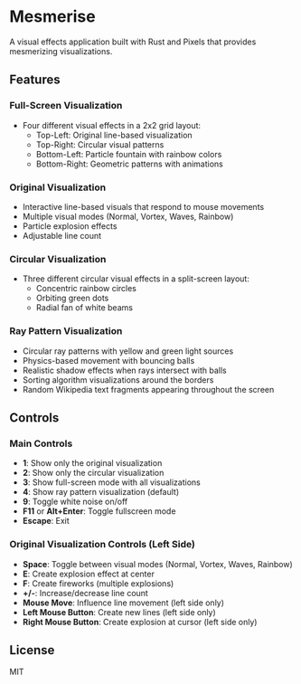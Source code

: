 # Mesmerise

A visual effects application built with Rust and Pixels that provides mesmerizing visualizations.

## Features

### Full-Screen Visualization
- Four different visual effects in a 2x2 grid layout:
  - Top-Left: Original line-based visualization
  - Top-Right: Circular visual patterns
  - Bottom-Left: Particle fountain with rainbow colors
  - Bottom-Right: Geometric patterns with animations

### Original Visualization
- Interactive line-based visuals that respond to mouse movements
- Multiple visual modes (Normal, Vortex, Waves, Rainbow)
- Particle explosion effects
- Adjustable line count

### Circular Visualization
- Three different circular visual effects in a split-screen layout:
  - Concentric rainbow circles
  - Orbiting green dots
  - Radial fan of white beams

### Ray Pattern Visualization
- Circular ray patterns with yellow and green light sources
- Physics-based movement with bouncing balls
- Realistic shadow effects when rays intersect with balls
- Sorting algorithm visualizations around the borders
- Random Wikipedia text fragments appearing throughout the screen

## Controls

### Main Controls
- **1**: Show only the original visualization
- **2**: Show only the circular visualization
- **3**: Show full-screen mode with all visualizations
- **4**: Show ray pattern visualization (default)
- **9**: Toggle white noise on/off
- **F11** or **Alt+Enter**: Toggle fullscreen mode
- **Escape**: Exit

### Original Visualization Controls (Left Side)
- **Space**: Toggle between visual modes (Normal, Vortex, Waves, Rainbow)
- **E**: Create explosion effect at center
- **F**: Create fireworks (multiple explosions)
- **+/-**: Increase/decrease line count
- **Mouse Move**: Influence line movement (left side only)
- **Left Mouse Button**: Create new lines (left side only)
- **Right Mouse Button**: Create explosion at cursor (left side only)

## License

MIT 